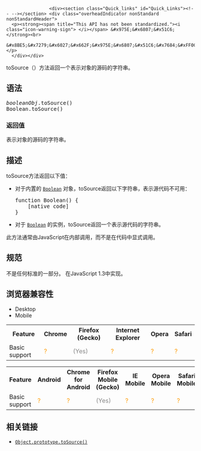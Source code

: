 
                
                  
                    <div><section class="Quick_links" id="Quick_Links"><!-- --></section> <div class="overheadIndicator nonStandard nonStandardHeader">
      <p><strong><span title="This API has not been standardized."><i class="icon-warning-sign"> </i></span> &#x975E;&#x6807;&#x51C6;</strong><br>
      &#x8BE5;&#x7279;&#x6027;&#x662F;&#x975E;&#x6807;&#x51C6;&#x7684;&#xFF0C;&#x8BF7;&#x5C3D;&#x91CF;&#x4E0D;&#x8981;&#x5728;&#x751F;&#x4EA7;&#x73AF;&#x5883;&#x4E2D;&#x4F7F;&#x7528;&#x5B83;&#xFF01;</p>
      </div></div>

<p><span lang="zh-CN" class="short_text" id="result_box"><span>toSource&#xFF08;&#xFF09;&#x65B9;&#x6CD5;&#x8FD4;&#x56DE;&#x4E00;&#x4E2A;&#x8868;&#x793A;&#x5BF9;&#x8C61;&#x7684;&#x6E90;&#x7801;&#x7684;&#x5B57;&#x7B26;&#x4E32;&#x3002;</span></span></p>

<h2 id="&#x8BED;&#x6CD5;">&#x8BED;&#x6CD5;</h2>

<pre class="syntaxbox"><var>booleanObj</var>.toSource()
Boolean.toSource()</pre>

<h3 id="&#x8FD4;&#x56DE;&#x503C;">&#x8FD4;&#x56DE;&#x503C;</h3>

<p><span lang="zh-CN" class="short_text" id="result_box"><span>&#x8868;&#x793A;&#x5BF9;&#x8C61;&#x7684;&#x6E90;&#x7801;&#x7684;&#x5B57;&#x7B26;&#x4E32;&#x3002;</span></span></p>

<h2 id="&#x63CF;&#x8FF0;">&#x63CF;&#x8FF0;</h2>

<p><span lang="zh-CN" class="short_text" id="result_box"><span>toSource&#x65B9;&#x6CD5;&#x8FD4;&#x56DE;&#x4EE5;&#x4E0B;&#x503C;&#xFF1A;</span></span></p>

<ul>
 <li><span lang="zh-CN" id="result_box"><span>&#x5BF9;&#x4E8E;&#x5185;&#x7F6E;&#x7684;</span></span> <a title="&#x6B64;&#x9875;&#x9762;&#x4ECD;&#x672A;&#x88AB;&#x672C;&#x5730;&#x5316;, &#x671F;&#x5F85;&#x60A8;&#x7684;&#x7FFB;&#x8BD1;!" href="/zh-CN/docs/Web/JavaScript/Reference/Boolean"><code>Boolean</code></a> <span lang="zh-CN"><span>&#x5BF9;&#x8C61;&#xFF0C;toSource&#x8FD4;&#x56DE;&#x4EE5;&#x4E0B;&#x5B57;&#x7B26;&#x4E32;&#xFF0C;&#x8868;&#x793A;&#x6E90;&#x4EE3;&#x7801;&#x4E0D;&#x53EF;&#x7528;&#xFF1A;</span></span>

  <pre class="brush: js">function Boolean() {
    [native code]
}
</pre>
 </li>
 <li><span lang="zh-CN" class="short_text" id="result_box"><span>&#x5BF9;&#x4E8E;</span></span> <a title="&#x6B64;&#x9875;&#x9762;&#x4ECD;&#x672A;&#x88AB;&#x672C;&#x5730;&#x5316;, &#x671F;&#x5F85;&#x60A8;&#x7684;&#x7FFB;&#x8BD1;!" href="/zh-CN/docs/Web/JavaScript/Reference/Boolean"><code>Boolean</code></a><span lang="zh-CN" class="short_text"><span> &#x7684;&#x5B9E;&#x4F8B;&#xFF0C;toSource&#x8FD4;&#x56DE;&#x4E00;&#x4E2A;&#x8868;&#x793A;&#x6E90;&#x4EE3;&#x7801;&#x7684;&#x5B57;&#x7B26;&#x4E32;&#x3002;</span></span></li>
</ul>

<p><span lang="zh-CN" class="short_text" id="result_box"><span>&#x6B64;&#x65B9;&#x6CD5;&#x901A;&#x5E38;&#x7531;JavaScript&#x5728;&#x5185;&#x90E8;&#x8C03;&#x7528;&#xFF0C;&#x800C;&#x4E0D;&#x662F;&#x5728;&#x4EE3;&#x7801;&#x4E2D;&#x663E;&#x5F0F;&#x8C03;&#x7528;&#x3002;</span></span></p>

<h2 id="&#x89C4;&#x8303;"><span lang="zh-CN" class="short_text" id="result_box"><span>&#x89C4;&#x8303;</span></span></h2>

<p><span lang="zh-CN" id="result_box"><span>&#x4E0D;&#x662F;&#x4EFB;&#x4F55;&#x6807;&#x51C6;&#x7684;&#x4E00;&#x90E8;&#x5206;&#x3002;</span> <span>&#x5728;JavaScript 1.3&#x4E2D;&#x5B9E;&#x73B0;&#x3002;</span></span></p>

<h2 id="&#x6D4F;&#x89C8;&#x5668;&#x517C;&#x5BB9;&#x6027;">&#x6D4F;&#x89C8;&#x5668;&#x517C;&#x5BB9;&#x6027;</h2>

<div><div class="htab">
    <a name="AutoCompatibilityTable" id="AutoCompatibilityTable"></a>
    <ul>
        <li class="selected"><a>Desktop</a></li>
        <li><a>Mobile</a></li>
    </ul>
</div></div>

<div id="compat-desktop">
<table class="compat-table">
 <tbody>
  <tr>
   <th>Feature</th>
   <th>Chrome</th>
   <th>Firefox (Gecko)</th>
   <th>Internet Explorer</th>
   <th>Opera</th>
   <th>Safari</th>
  </tr>
  <tr>
   <td>Basic support</td>
   <td><span title="Compatibility unknown; please update this." style="color: rgb(255, 153, 0);">?</span></td>
   <td><span title="Please update this with the earliest version of support." style="color: #888;">(Yes)</span></td>
   <td><span title="Compatibility unknown; please update this." style="color: rgb(255, 153, 0);">?</span></td>
   <td><span title="Compatibility unknown; please update this." style="color: rgb(255, 153, 0);">?</span></td>
   <td><span title="Compatibility unknown; please update this." style="color: rgb(255, 153, 0);">?</span></td>
  </tr>
 </tbody>
</table>
</div>

<div id="compat-mobile">
<table class="compat-table">
 <tbody>
  <tr>
   <th>Feature</th>
   <th>Android</th>
   <th>Chrome for Android</th>
   <th>Firefox Mobile (Gecko)</th>
   <th>IE Mobile</th>
   <th>Opera Mobile</th>
   <th>Safari Mobile</th>
  </tr>
  <tr>
   <td>Basic support</td>
   <td><span title="Compatibility unknown; please update this." style="color: rgb(255, 153, 0);">?</span></td>
   <td><span title="Compatibility unknown; please update this." style="color: rgb(255, 153, 0);">?</span></td>
   <td><span title="Please update this with the earliest version of support." style="color: #888;">(Yes)</span></td>
   <td><span title="Compatibility unknown; please update this." style="color: rgb(255, 153, 0);">?</span></td>
   <td><span title="Compatibility unknown; please update this." style="color: rgb(255, 153, 0);">?</span></td>
   <td><span title="Compatibility unknown; please update this." style="color: rgb(255, 153, 0);">?</span></td>
  </tr>
 </tbody>
</table>
</div>

<h2 id="&#x76F8;&#x5173;&#x94FE;&#x63A5;">&#x76F8;&#x5173;&#x94FE;&#x63A5;</h2>

<ul>
 <li><a title="&#x8FD4;&#x56DE;&#x4E00;&#x4E2A;&#x5BF9;&#x8C61;&#x6E90;&#x4EE3;&#x7801;&#x7684;&#x5B57;&#x7B26;&#x4E32;&#x8868;&#x793A;." href="/zh-CN/docs/Web/JavaScript/Reference/Global_Objects/Object/toSource"><code>Object.prototype.toSource()</code></a> <span title="This API has not been standardized."><i class="icon-warning-sign"> </i></span></li>
</ul>
                  
                
              